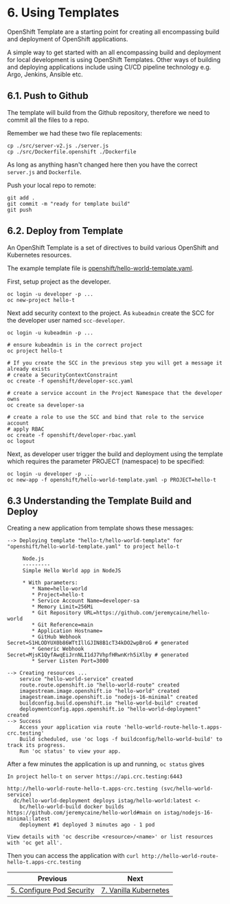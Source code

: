# 6. Using Templates
OpenShift Template are a starting point for creating all encompassing build and deployment of OpenShift applications.

A simple way to get started with an all encompassing build and deployment for local development is using OpenShift Templates. Other ways of building and deploying applications include using CI/CD pipeline technology e.g. Argo, Jenkins, Ansible etc.

## 6.1. Push to Github
The template will build from the Github repository, therefore we need to commit all the files to a repo.

Remember we had these two file replacements:
```
cp ./src/server-v2.js ./server.js
cp ./src/Dockerfile.openshift ./Dockerfile
```

As long as anything hasn't changed here then you have the correct `server.js` and `Dockerfile`.

Push your local repo to remote:
```
git add .
git commit -m "ready for template build"
git push
```

## 6.2. Deploy from Template
An OpenShift Template is a set of directives to build various OpenShift and Kubernetes resources.

The example template file is [openshift/hello-world-template.yaml](../openshift/hello-world-template.yaml).

First, setup project as the developer.
```
oc login -u developer -p ...
oc new-project hello-t
```

Next add security context to the project. As `kubeadmin` create the SCC for the developer user named `scc-developer`. 
```
oc login -u kubeadmin -p ...

# ensure kubeadmin is in the correct project
oc project hello-t

# If you create the SCC in the previous step you will get a message it already exists
# create a SecurityContextConstraint
oc create -f openshift/developer-scc.yaml

# create a service account in the Project Namespace that the developer owns
oc create sa developer-sa

# create a role to use the SCC and bind that role to the service account
# apply RBAC
oc create -f openshift/developer-rbac.yaml
oc logout
```

Next, as developer user trigger the build and deployment using the template which requires the parameter PROJECT (namespace) to be specified:
```
oc login -u developer -p ...
oc new-app -f openshift/hello-world-template.yaml -p PROJECT=hello-t
```

## 6.3 Understanding the Template Build and Deploy
Creating a new application from template shows these messages:
```
--> Deploying template "hello-t/hello-world-template" for "openshift/hello-world-template.yaml" to project hello-t

     Node.js
     ---------
     Simple Hello World app in NodeJS

     * With parameters:
        * Name=hello-world
        * Project=hello-t
        * Service Account Name=developer-sa
        * Memory Limit=256Mi
        * Git Repository URL=https://github.com/jeremycaine/hello-world
        * Git Reference=main
        * Application Hostname=
        * GitHub Webhook Secret=S1HLODYUX0b86WTtIllGJIN8B1cT34kDO2wpBroG # generated
        * Generic Webhook Secret=MjsK1QyfAwqEiJrnNLI1dJ7VhpfHRwnKrh5iXlby # generated
        * Server Listen Port=3000

--> Creating resources ...
    service "hello-world-service" created
    route.route.openshift.io "hello-world-route" created
    imagestream.image.openshift.io "hello-world" created
    imagestream.image.openshift.io "nodejs-16-minimal" created
    buildconfig.build.openshift.io "hello-world-build" created
    deploymentconfig.apps.openshift.io "hello-world-deployment" created
--> Success
    Access your application via route 'hello-world-route-hello-t.apps-crc.testing'
    Build scheduled, use 'oc logs -f buildconfig/hello-world-build' to track its progress.
    Run 'oc status' to view your app.
```
After a few minutes the application is up and running, `oc status` gives
```
In project hello-t on server https://api.crc.testing:6443

http://hello-world-route-hello-t.apps-crc.testing (svc/hello-world-service)
  dc/hello-world-deployment deploys istag/hello-world:latest <-
    bc/hello-world-build docker builds https://github.com/jeremycaine/hello-world#main on istag/nodejs-16-minimal:latest
    deployment #1 deployed 3 minutes ago - 1 pod

View details with 'oc describe <resource>/<name>' or list resources with 'oc get all'.
```
Then you can access the application with `curl http://hello-world-route-hello-t.apps-crc.testing`

| Previous        | Next          |
| ------------- | -------------|
|[5. Configure Pod Security](5-configure-pod-security.md) | [7. Vanilla Kubernetes](7-vanilla-kubernetes.md)|
